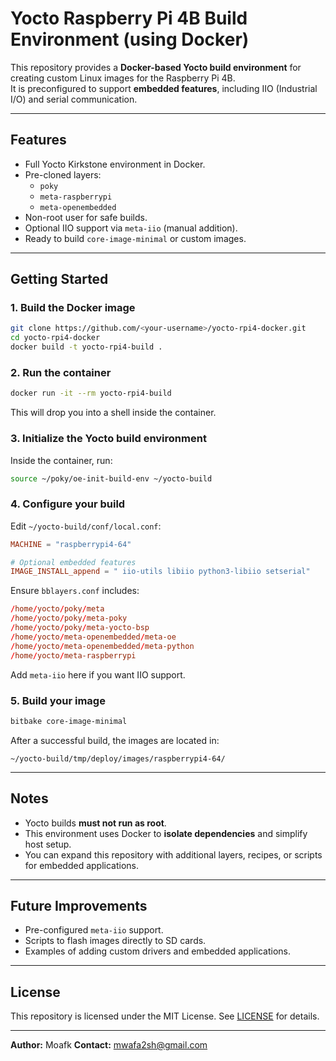 

# Yocto Raspberry Pi 4B Build Environment (using Docker)

This repository provides a **Docker-based Yocto build environment** for creating custom Linux images for the Raspberry Pi 4B.  
It is preconfigured to support **embedded features**, including IIO (Industrial I/O) and serial communication.

---

## Features

- Full Yocto Kirkstone environment in Docker.
- Pre-cloned layers:
  - `poky`
  - `meta-raspberrypi`
  - `meta-openembedded`
- Non-root user for safe builds.
- Optional IIO support via `meta-iio` (manual addition).
- Ready to build `core-image-minimal` or custom images.

---

## Getting Started

### 1. Build the Docker image

```bash
git clone https://github.com/<your-username>/yocto-rpi4-docker.git
cd yocto-rpi4-docker
docker build -t yocto-rpi4-build .
````

### 2. Run the container

```bash
docker run -it --rm yocto-rpi4-build
```

This will drop you into a shell inside the container.

### 3. Initialize the Yocto build environment

Inside the container, run:


```bash
source ~/poky/oe-init-build-env ~/yocto-build

```

### 4. Configure your build

Edit `~/yocto-build/conf/local.conf`:

```conf
MACHINE = "raspberrypi4-64"

# Optional embedded features
IMAGE_INSTALL_append = " iio-utils libiio python3-libiio setserial"
```

Ensure `bblayers.conf` includes:

```conf
/home/yocto/poky/meta
/home/yocto/poky/meta-poky
/home/yocto/poky/meta-yocto-bsp
/home/yocto/meta-openembedded/meta-oe
/home/yocto/meta-openembedded/meta-python
/home/yocto/meta-raspberrypi
```

Add `meta-iio` here if you want IIO support.

### 5. Build your image

```bash
bitbake core-image-minimal
```

After a successful build, the images are located in:

```text
~/yocto-build/tmp/deploy/images/raspberrypi4-64/
```

---

## Notes

* Yocto builds **must not run as root**.
* This environment uses Docker to **isolate dependencies** and simplify host setup.
* You can expand this repository with additional layers, recipes, or scripts for embedded applications.

---

## Future Improvements

* Pre-configured `meta-iio` support.
* Scripts to flash images directly to SD cards.
* Examples of adding custom drivers and embedded applications.

---

## License

This repository is licensed under the MIT License. See [LICENSE](LICENSE) for details.

---

**Author:** Moafk
**Contact:** mwafa2sh@gmail.com


